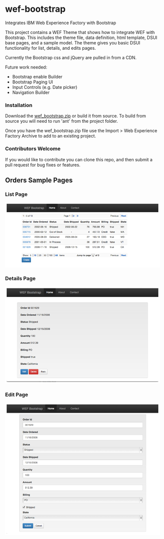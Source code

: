 wef-bootstrap
=============

Integrates IBM Web Experience Factory with Bootstrap 

This project contains a WEF Theme that shows how to integrate WEF with Bootstrap. This includes the theme file, data definition, html template, DSUI base pages, and a sample model. 
The theme gives you basic DSUI functionality for list, details, and edits pages.

Currently the Bootstrap css and jQuery are pulled in from a CDN.

Future work needed:

* Bootstrap enable Builder
* Bootstrap Paging UI
* Input Controls (e.g. Date picker)
* Navigation Builder

### Installation

Download the [wef_bootstrap.zip](/output/wef_bootstrap.zip) or build it from source. To build from source you will need to run 'ant' from the project folder.

Once you have the wef_bootstrap.zip file use the Import > Web Experience Factory Archive to add to an existing project.


### Contributors Welcome
If you would like to contribute you can clone this repo, and then submit a pull request for bug fixes or features.


## Orders Sample Pages

### List Page
![List Page](/doc/images/1_list_page.png)

### Details Page
![Details Page](/doc/images/3_details_page.png)

### Edit Page
![Edit Page](/doc/images/2_edit_page.png)



